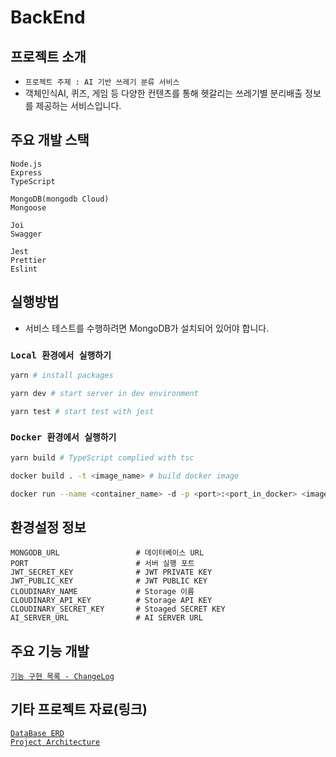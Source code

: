 # BackEnd

## 프로젝트 소개

- `프로젝트 주제 : AI 기반 쓰레기 분류 서비스`<br/>
- 객체인식AI, 퀴즈, 게임 등 다양한 컨텐츠를 통해 헷갈리는 쓰레기별 분리배출 정보를 제공하는 서비스입니다.

## 주요 개발 스택

```
Node.js
Express
TypeScript

MongoDB(mongodb Cloud)
Mongoose

Joi
Swagger

Jest
Prettier
Eslint
```

## 실행방법

- 서비스 테스트를 수행하려면 MongoDB가 설치되어 있어야 합니다.

### `Local 환경에서 실행하기`

```bash
yarn # install packages

yarn dev # start server in dev environment

yarn test # start test with jest
```

### `Docker 환경에서 실행하기`

```bash
yarn build # TypeScript complied with tsc

docker build . -t <image_name> # build docker image

docker run --name <container_name> -d -p <port>:<port_in_docker> <image_name> # run docker container with docker image
```

## 환경설정 정보

```
MONGODB_URL                 # 데이터베이스 URL
PORT                        # 서버 실행 포트
JWT_SECRET_KEY              # JWT PRIVATE KEY
JWT_PUBLIC_KEY              # JWT PUBLIC KEY
CLOUDINARY_NAME             # Storage 이름
CLOUDINARY_API_KEY          # Storage API KEY
CLOUDINARY_SECRET_KEY       # Stoaged SECRET KEY
AI_SERVER_URL               # AI SERVER URL
```

## 주요 기능 개발

[`기능 구현 목록 - ChangeLog`](https://github.com/Handwoong/garbage-sorting-backend/wiki/ChangeLog)

## 기타 프로젝트 자료(링크)

[`DataBase ERD`](https://github.com/Handwoong/garbage-sorting-backend/wiki/ERD-Image) <br/>
[`Project Architecture`](https://github.com/Handwoong/garbage-sorting-backend/wiki/Project-Architecture)
